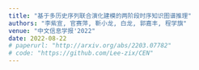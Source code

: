 ```yaml
---
title: "基于多历史序列联合演化建模的两阶段时序知识图谱推理"
authors: "李紫宣, 官赛萍, 靳小龙, 白龙, 郭嘉丰, 程学旗"
venue: "中文信息学报'2022"
date: 2022-08-22
# paperurl: "http://arxiv.org/abs/2203.07782"
# code: "https://github.com/Lee-zix/CEN"
---
```


